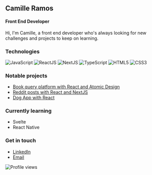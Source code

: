 ## Camille Ramos
#### Front End Developer

Hi, I'm Camille, a front end developer who's always looking for new challenges and projects to keep on learning.

### Technologies
![JavaScript](https://img.shields.io/badge/-JavaScript-%23F7DF1C?&logo=javascript&logoColor=000000&labelColor=%23F7DF1C&color=%23FFCE5A)
![ReactJS](https://img.shields.io/badge/-React-%23282C34?&logo=react)
![NextJS](https://img.shields.io/badge/-NextJS-%23282C34?&logo=vercel)
![TypeScript](https://img.shields.io/badge/-Typescript-%231572B6?&logo=typescript)
![HTML5](https://img.shields.io/badge/-HTML5-%23E44D27?&logo=html5&logoColor=ffffff)
![CSS3](https://img.shields.io/badge/-CSS3-%231572B6?&logo=css3)

### Notable projects

* [Book query platform with React and Atomic Design](https://github.com/CRamos132/book-platform)
* [Reddit posts with React and NextJS](https://github.com/CRamos132/next-reddit)
* [Dog App with React](https://github.com/CRamos132/dog_app)

### Currently learning
* Svelte 
* React Native

### Get in touch
* [LinkedIn](https://www.linkedin.com/in/camille-ramos-316abb194/)
* [Email](mailto:camille.gpramos@gmail.com)

![Profile views](https://gpvc.arturio.dev/CRamos132)
<!--
**HeitorRamos132/HeitorRamos132** is a ✨ _special_ ✨ repository because its `README.md` (this file) appears on your GitHub profile.
https://img.shields.io/badge/-Svelte-%23FF3C00?&logo=svelte&logoColor=ffffff
Here are some ideas to get you started:

- 🔭 I’m currently working on ...
- 🌱 I’m currently learning ...
- 👯 I’m looking to collaborate on ...
- 🤔 I’m looking for help with ...
- 💬 Ask me about ...
- 📫 How to reach me: ...
- 😄 Pronouns: ...
- ⚡ Fun fact: ...
-->
